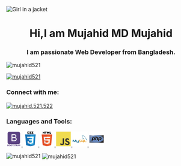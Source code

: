 
<img src="https://scontent.fdac116-1.fna.fbcdn.net/v/t1.6435-9/121580927_784341332388016_7997739347881107713_n.jpg?_nc_cat=110&ccb=1-5&_nc_sid=09cbfe&_nc_eui2=AeGCvX9lALoBkbo7AzBGTI86pDcUlZPc0NmkNxSVk9zQ2dQIlR8-i3Q9iwtpZJVqim6d6H5RDlJZv9Xq_3C9dmTD&_nc_ohc=x2oEjTI_HVoAX_DRLs6&_nc_ht=scontent.fdac116-1.fna&oh=be88fa3ceda0cb8e68cb2aec22f510fe&oe=61C11A38" alt="Girl in a jacket" width="50%" height="400"><h1 align="center">Hi,I am Mujahid MD Mujahid</h1>
<h3 align="center">I am passionate Web Developer from Bangladesh.</h3>

<p align="left"> <img src="https://komarev.com/ghpvc/?username=mujahid521&label=Profile%20views&color=0e75b6&style=flat" alt="mujahid521" /> </p>

<p align="left"> <a href="https://github.com/ryo-ma/github-profile-trophy"><img src="https://github-profile-trophy.vercel.app/?username=mujahid521" alt="mujahid521" /></a> </p>

<h3 align="left">Connect with me:</h3>
<p align="left">
<a href="https://fb.com/mujahid.521.522" target="blank"><img align="center" src="https://raw.githubusercontent.com/rahuldkjain/github-profile-readme-generator/master/src/images/icons/Social/facebook.svg" alt="mujahid.521.522" height="30" width="40" /></a>
</p>

<h3 align="left">Languages and Tools:</h3>
<p align="left"> <a href="https://getbootstrap.com" target="_blank" rel="noreferrer"> <img src="https://raw.githubusercontent.com/devicons/devicon/master/icons/bootstrap/bootstrap-plain-wordmark.svg" alt="bootstrap" width="40" height="40"/> </a> <a href="https://www.w3schools.com/css/" target="_blank" rel="noreferrer"> <img src="https://raw.githubusercontent.com/devicons/devicon/master/icons/css3/css3-original-wordmark.svg" alt="css3" width="40" height="40"/> </a> <a href="https://www.w3.org/html/" target="_blank" rel="noreferrer"> <img src="https://raw.githubusercontent.com/devicons/devicon/master/icons/html5/html5-original-wordmark.svg" alt="html5" width="40" height="40"/> </a> <a href="https://developer.mozilla.org/en-US/docs/Web/JavaScript" target="_blank" rel="noreferrer"> <img src="https://raw.githubusercontent.com/devicons/devicon/master/icons/javascript/javascript-original.svg" alt="javascript" width="40" height="40"/> </a> <a href="https://www.mysql.com/" target="_blank" rel="noreferrer"> <img src="https://raw.githubusercontent.com/devicons/devicon/master/icons/mysql/mysql-original-wordmark.svg" alt="mysql" width="40" height="40"/> </a> <a href="https://www.php.net" target="_blank" rel="noreferrer"> <img src="https://raw.githubusercontent.com/devicons/devicon/master/icons/php/php-original.svg" alt="php" width="40" height="40"/> </a> </p>

<p><img align="left" src="https://github-readme-stats.vercel.app/api/top-langs?username=mujahid521&show_icons=true&locale=en&layout=compact" alt="mujahid521" /></p>

<p>&nbsp;<img align="center" src="https://github-readme-stats.vercel.app/api?username=mujahid521&show_icons=true&locale=en" alt="mujahid521" /></p>
